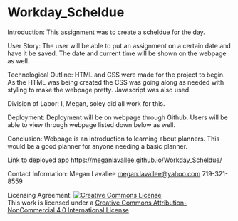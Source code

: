 # Workday_Scheldue

Introduction:
This assignment was to create a scheldue for the day.   

User Story:
The user will be able to put an assignment on a certain date and have it be saved.  The date and current time will be shown on the webpage as well. 

Technological Outline:
HTML and CSS were made for the project to begin.  As the HTML was being created the CSS was going along as needed with styling to make the webpage pretty.  Javascript was also used. 

Division of Labor:
I, Megan, soley did all work for this.  


Deployment:
Deployment will be on webpage through Github. Users will be able to view through webpage listed down below as well. 

Conclusion:
Webpage is an introduction to learning about planners. This would be a good planner for anyone needing a basic planner.  



Link to deployed app
https://meganlavallee.github.io/Workday_Scheldue/

Contact Information: 
Megan Lavallee
megan.lavallee@yahoo.com
719-321-8559

Licensing Agreement:
<a rel="license" href="http://creativecommons.org/licenses/by-nc/4.0/"><img alt="Creative Commons License" style="border-width:0" src="https://i.creativecommons.org/l/by-nc/4.0/88x31.png" /></a><br />This work is licensed under a <a rel="license" href="http://creativecommons.org/licenses/by-nc/4.0/">Creative Commons Attribution-NonCommercial 4.0 International License</a>
